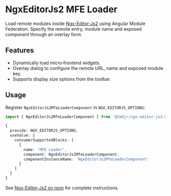 # NgxEditorJs2 MFE Loader

Load remote modules inside [Ngx-Editor-Js2](https://www.npmjs.com/package/@tmdjr/ngx-editor-js2) using Angular Module Federation.
Specify the remote entry, module name and exposed component through an overlay form.

## Features

- Dynamically load micro‑frontend widgets.
- Overlay dialog to configure the remote URL, name and exposed module key.
- Supports display size options from the toolbar.

## Usage

Register `NgxEditorJs2MfeLoaderComponent` in `NGX_EDITORJS_OPTIONS`:

```ts
import { NgxEditorJs2MfeLoaderComponent } from '@tmdjr/ngx-editor-js2-mfe-loader';

{
  provide: NGX_EDITORJS_OPTIONS,
  useValue: {
    consumerSupportedBlocks: [
      {
        name: 'MFE Loader',
        component: NgxEditorJs2MfeLoaderComponent,
        componentInstanceName: 'NgxEditorJs2MfeLoaderComponent'
      }
    ]
  }
}
```

See [Ngx-Editor-Js2 on npm](https://www.npmjs.com/package/@tmdjr/ngx-editor-js2) for complete instructions.
